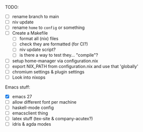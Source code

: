 TODO:
- [ ] rename branch to main
- [ ] niv update
- [ ] rename `home` to `config` or something
- [ ] Create a Makefile
    - [ ] format all (nix) files
	- [ ] check they are formatted (for CI?)
	- [ ] niv update script?
	- [ ] is there a way to test they... "compile"?
- [ ] setup home-manager via configuration.nix
- [ ] export NIX_PATH from configuration.nix and use that 'globally'
- [ ] chromium settings & plugin settings
- [ ] Look into nixops

Emacs stuff:
- [x] emacs 27
- [ ] allow different font per machine
- [ ] haskell-mode config
- [ ] emacsclient thing
- [ ] latex stuff (tex-site & company-acutex?)
- [ ] idris & agda modes

